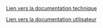
[Lien vers la documentation technique](https://rawgit.com/Routhred/Documentation_compteur_fruits/main/developpeur/index.html)


[Lien vers la documentation utilisateur](./utilisateur/Documentation_utilisateur.md)